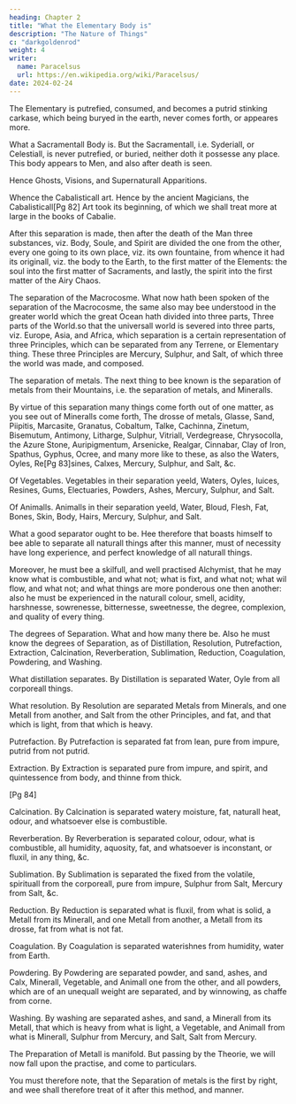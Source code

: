 ```yaml
---
heading: Chapter 2
title: "What the Elementary Body is"
description: "The Nature of Things"
c: "darkgoldenrod"
weight: 4
writer:
  name: Paracelsus
  url: https://en.wikipedia.org/wiki/Paracelsus/
date: 2024-02-24
---
```




The Elementary is putrefied, consumed, and becomes a putrid stinking carkase, which being buryed in the earth, never comes forth, or appeares more.

What a Sacramentall Body is.
But the Sacramentall, i.e. Syderiall, or Celestiall, is never putrefied, or buried, neither doth it possesse any place. This body appears to Men, and also after death is seen.

Hence Ghosts, Visions, and Supernaturall Apparitions.

Whence the Cabalisticall art.
Hence by the ancient Magicians, the Cabalisticall[Pg 82] Art took its beginning, of which we shall treat more at large in the books of Cabalie.

After this separation is made, then after the death of the Man three substances, viz. Body, Soule, and Spirit are divided the one from the other, every one going to its own place, viz. its own fountaine, from whence it had its originall, viz. the body to the Earth, to the first matter of the Elements: the soul into the first matter of Sacraments, and lastly, the spirit into the first matter of the Airy Chaos.

The separation of the Macrocosme.
What now hath been spoken of the separation of the Macrocosme, the same also may bee understood in the greater world which the great Ocean hath divided into three parts, Three parts of the World.so that the universall world is severed into three parts, viz. Europe, Asia, and Africa, which separation is a certain representation of three Principles, which can be separated from any Terrene, or Elementary thing. These three Principles are Mercury, Sulphur, and Salt, of which three the world was made, and composed.

The separation of metals.
The next thing to bee known is the separation of metals from their Mountains, i.e. the separation of metals, and Mineralls.

By virtue of this separation many things come forth out of one matter, as you see out of Mineralls come forth, The drosse of metals, Glasse, Sand, Piipitis, Marcasite, Granatus, Cobaltum, Talke, Cachinna, Zinetum, Bisemutum, Antimony, Litharge, Sulphur, Vitriall, Verdegrease, Chrysocolla, the Azure Stone, Auripigmentum, Arsenicke, Realgar, Cinnabar, Clay of Iron, Spathus, Gyphus, Ocree, and many more like to these, as also the Waters, Oyles, Re[Pg 83]sines, Calxes, Mercury, Sulphur, and Salt, &c.

Of Vegetables.
Vegetables in their separation yeeld, Waters, Oyles, Iuices, Resines, Gums, Electuaries, Powders, Ashes, Mercury, Sulphur, and Salt.

Of Animalls.
Animalls in their separation yeeld, Water, Bloud, Flesh, Fat, Bones, Skin, Body, Hairs, Mercury, Sulphur, and Salt.

What a good separator ought to be.
Hee therefore that boasts himself to bee able to separate all naturall things after this manner, must of necessity have long experience, and perfect knowledge of all naturall things.

Moreover, he  must bee a skilfull, and well practised Alchymist, that he  may know what is combustible, and what not; what is fixt, and what not; what wil flow, and what not; and what things are more ponderous one then another: also he must be experienced in the naturall colour, smell, acidity, harshnesse, sowrenesse, bitternesse, sweetnesse, the degree, complexion, and quality of every thing.

The degrees of Separation. What and how many there be.
Also he  must know the degrees of Separation, as of Distillation, Resolution, Putrefaction, Extraction, Calcination, Reverberation, Sublimation, Reduction, Coagulation, Powdering, and Washing.

What distillation separates.
By Distillation is separated Water, Oyle from all corporeall things.

What resolution.
By Resolution are separated Metals from Minerals, and one Metall from another, and Salt from the other Principles, and fat, and that which is light, from that which is heavy.

Putrefaction.
By Putrefaction is separated fat from lean, pure from impure, putrid from not putrid.

Extraction.
By Extraction is separated pure from impure, and spirit, and quintessence from body, and thinne from thick.

[Pg 84]

Calcination.
By Calcination is separated watery moisture, fat, naturall heat, odour, and whatsoever else is combustible.

Reverberation.
By Reverberation is separated colour, odour, what is combustible, all humidity, aquosity, fat, and whatsoever is inconstant, or fluxil, in any thing, &c.

Sublimation.
By Sublimation is separated the fixed from the volatile, spirituall from the corporeall, pure from impure, Sulphur from Salt, Mercury from Salt, &c.

Reduction.
By Reduction is separated what is fluxil, from what is solid, a Metall from its Minerall, and one Metall from another, a Metall from its drosse, fat from what is not fat.

Coagulation.
By Coagulation is separated waterishnes from humidity, water from Earth.

Powdering.
By Powdering are separated powder, and sand, ashes, and Calx, Minerall, Vegetable, and Animall one from the other, and all powders, which are of an unequall weight are separated, and by winnowing, as chaffe from corne.

Washing.
By washing are separated ashes, and sand, a Minerall from its Metall, that which is heavy from what is light, a Vegetable, and Animall from what is Minerall, Sulphur from Mercury, and Salt, Salt from Mercury.

The Preparation of Metall is manifold.
But passing by the Theorie, we will now fall upon the practise, and come to particulars.

You must therefore note, that the Separation of metals is the first by right, and wee shall therefore treat of it after this method, and manner.



